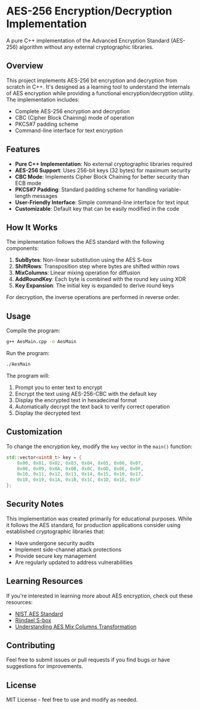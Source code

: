 # AES-256 Encryption/Decryption Implementation

A pure C++ implementation of the Advanced Encryption Standard (AES-256) algorithm without any external cryptographic libraries.

## Overview

This project implements AES-256 bit encryption and decryption from scratch in C++. It's designed as a learning tool to understand the internals of AES encryption while providing a functional encryption/decryption utility. The implementation includes:

- Complete AES-256 encryption and decryption
- CBC (Cipher Block Chaining) mode of operation
- PKCS#7 padding scheme
- Command-line interface for text encryption

## Features

- **Pure C++ Implementation**: No external cryptographic libraries required
- **AES-256 Support**: Uses 256-bit keys (32 bytes) for maximum security
- **CBC Mode**: Implements Cipher Block Chaining for better security than ECB mode
- **PKCS#7 Padding**: Standard padding scheme for handling variable-length messages
- **User-Friendly Interface**: Simple command-line interface for text input
- **Customizable**: Default key that can be easily modified in the code

## How It Works

The implementation follows the AES standard with the following components:

1. **SubBytes**: Non-linear substitution using the AES S-box
2. **ShiftRows**: Transposition step where bytes are shifted within rows
3. **MixColumns**: Linear mixing operation for diffusion
4. **AddRoundKey**: Each byte is combined with the round key using XOR
5. **Key Expansion**: The initial key is expanded to derive round keys

For decryption, the inverse operations are performed in reverse order.

## Usage

Compile the program:

```bash
g++ AesMain.cpp -o AesMain
```

Run the program:

```bash
./AesMain
```

The program will:
1. Prompt you to enter text to encrypt
2. Encrypt the text using AES-256-CBC with the default key
3. Display the encrypted text in hexadecimal format
4. Automatically decrypt the text back to verify correct operation
5. Display the decrypted text

## Customization

To change the encryption key, modify the `key` vector in the `main()` function:

```cpp
std::vector<uint8_t> key = {
    0x00, 0x01, 0x02, 0x03, 0x04, 0x05, 0x06, 0x07,
    0x08, 0x09, 0x0A, 0x0B, 0x0C, 0x0D, 0x0E, 0x0F,
    0x10, 0x11, 0x12, 0x13, 0x14, 0x15, 0x16, 0x17,
    0x18, 0x19, 0x1A, 0x1B, 0x1C, 0x1D, 0x1E, 0x1F
};
```

## Security Notes

This implementation was created primarily for educational purposes. While it follows the AES standard, for production applications consider using established cryptographic libraries that:

- Have undergone security audits
- Implement side-channel attack protections
- Provide secure key management
- Are regularly updated to address vulnerabilities

## Learning Resources

If you're interested in learning more about AES encryption, check out these resources:

- [NIST AES Standard](https://csrc.nist.gov/publications/detail/fips/197/final)
- [Rijndael S-box](https://en.wikipedia.org/wiki/Rijndael_S-box)
- [Understanding AES Mix Columns Transformation](https://www.angelfire.com/biz7/atleast/mix_columns.pdf)

## Contributing

Feel free to submit issues or pull requests if you find bugs or have suggestions for improvements.

## License

MIT License - feel free to use and modify as needed.